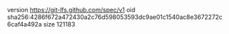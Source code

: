 version https://git-lfs.github.com/spec/v1
oid sha256:4286f672a472430a2c76d598053593dc9ae01c1540ac8e3672272c6caf4a492a
size 121183

